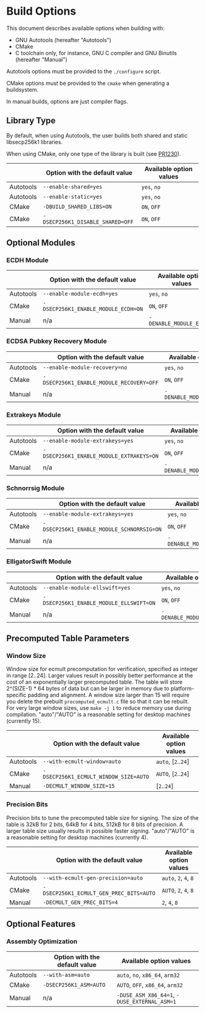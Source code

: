 # Build Options

This document describes available options when building with:
- GNU Autotools (hereafter "Autotools")
- CMake
- C toolchain only, for instance, GNU C compiler and GNU Binutils (hereafter "Manual")

Autotools options must be provided to the `./configure` script.

CMake options must be provided to the `cmake` when generating a buildsystem.

In manual builds, options are just compiler flags.

## Library Type

By default, when using Autotools, the user builds both shared and static libsecp256k1 libraries.

When using CMake, only one type of the library is built (see [PR1230](https://github.com/bitcoin-core/secp256k1/pull/1230)).

|   | Option with the default value | Available option values |
|---|-------------------------------|-------------------------|
| Autotools | `--enable-shared=yes` | `yes`, `no` |
| Autotools | `--enable-static=yes` | `yes`, `no` |
| CMake | `-DBUILD_SHARED_LIBS=ON` | `ON`, `OFF` |
| CMake | `-DSECP256K1_DISABLE_SHARED=OFF` | `ON`, `OFF` |

## Optional Modules

### ECDH Module

|   | Option with the default value | Available option values |
|---|-------------------------------|-------------------------|
| Autotools | `--enable-module-ecdh=yes` | `yes`, `no` |
| CMake | `-DSECP256K1_ENABLE_MODULE_ECDH=ON` | `ON`, `OFF` |
| Manual | n/a | `-DENABLE_MODULE_ECDH=1` |

### ECDSA Pubkey Recovery Module

|   | Option with the default value | Available option values |
|---|-------------------------------|-------------------------|
| Autotools | `--enable-module-recovery=no` | `yes`, `no` |
| CMake | `-DSECP256K1_ENABLE_MODULE_RECOVERY=OFF` | `ON`, `OFF` |
| Manual | n/a | `-DENABLE_MODULE_RECOVERY=1` |

### Extrakeys Module

|   | Option with the default value | Available option values |
|---|-------------------------------|-------------------------|
| Autotools | `--enable-module-extrakeys=yes` | `yes`, `no` |
| CMake | `-DSECP256K1_ENABLE_MODULE_EXTRAKEYS=ON` | `ON`, `OFF` |
| Manual | n/a | `-DENABLE_MODULE_EXTRAKEYS=1` |

### Schnorrsig Module

|   | Option with the default value | Available option values |
|---|-------------------------------|-------------------------|
| Autotools | `--enable-module-extrakeys=yes` | `yes`, `no` |
| CMake | `-DSECP256K1_ENABLE_MODULE_SCHNORRSIG=ON` | `ON`, `OFF` |
| Manual | n/a | `-DENABLE_MODULE_SCHNORRSIG=1` |

### ElligatorSwift Module

|   | Option with the default value | Available option values |
|---|-------------------------------|-------------------------|
| Autotools | `--enable-module-ellswift=yes` | `yes`, `no` |
| CMake | `-DSECP256K1_ENABLE_MODULE_ELLSWIFT=ON` | `ON`, `OFF` |
| Manual | n/a | `-DENABLE_MODULE_ELLSWIFT=1` |

## Precomputed Table Parameters

### Window Size

Window size for ecmult precomputation for verification, specified as integer in range [2..24].
Larger values result in possibly better performance at the cost of an exponentially larger precomputed table.
The table will store 2^(SIZE-1) * 64 bytes of data but can be larger in memory due to platform-specific padding and alignment.
A window size larger than 15 will require you delete the prebuilt `precomputed_ecmult.c` file so that it can be rebuilt.
For very large window sizes, use `make -j 1` to reduce memory use during compilation.
"auto"/"AUTO" is a reasonable setting for desktop machines (currently 15).

|   | Option with the default value | Available option values |
|---|-------------------------------|-------------------------|
| Autotools | `--with-ecmult-window=auto` | `auto`, [`2`..`24`] |
| CMake | `-DSECP256K1_ECMULT_WINDOW_SIZE=AUTO` | `AUTO`, [`2`..`24`] |
| Manual | `-DECMULT_WINDOW_SIZE=15` | [`2`..`24`] |

### Precision Bits

Precision bits to tune the precomputed table size for signing.
The size of the table is 32kB for 2 bits, 64kB for 4 bits, 512kB for 8 bits of precision.
A larger table size usually results in possible faster signing.
"auto"/"AUTO" is a reasonable setting for desktop machines (currently 4).

|   | Option with the default value | Available option values |
|---|-------------------------------|-------------------------|
| Autotools | `--with-ecmult-gen-precision=auto` | `auto`, `2`, `4`, `8` |
| CMake | `-DSECP256K1_ECMULT_GEN_PREC_BITS=AUTO` | `AUTO`, `2`, `4`, `8` |
| Manual | `-DECMULT_GEN_PREC_BITS=4` | `2`, `4`, `8` |

## Optional Features

### Assembly Optimization

|   | Option with the default value | Available option values |
|---|-------------------------------|-------------------------|
| Autotools | `--with-asm=auto` | `auto`,  `no`, `x86_64`, `arm32` |
| CMake | `-DSECP256K1_ASM=AUTO` | `AUTO`, `OFF`, `x86_64`, `arm32` |
| Manual | n/a | `-DUSE_ASM_X86_64=1`, `-DUSE_EXTERNAL_ASM=1` |
